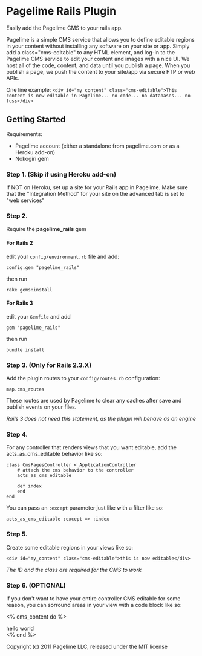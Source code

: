 Pagelime Rails Plugin
=====================

Easily add the Pagelime CMS to your rails app.

Pagelime is a simple CMS service that allows you to define editable regions in your content without installing any software on your site or app. Simply add a class="cms-editable" to any HTML element, and log-in to the Pagelime CMS service to edit your content and images with a nice UI. We host all of the code, content, and data until you publish a page. When you publish a page, we push the content to your site/app via secure FTP or web APIs.

One line example:
`<div id="my_content" class="cms-editable">This content is now editable in Pagelime... no code... no databases... no fuss</div>`

Getting Started
---------------

Requirements:

* Pagelime account (either a standalone from pagelime.com or as a Heroku add-on)
* Nokogiri gem

### Step 1. (Skip if using Heroku add-on)
If NOT on Heroku, set up a site for your Rails app in Pagelime. Make sure that the "Integration Method" for your site on the advanced tab is set to "web services"

### Step 2.
Require the **pagelime_rails** gem

#### For Rails 2
edit your `config/environment.rb` file and add:

`config.gem "pagelime_rails"`

then run

`rake gems:install`

#### For Rails 3
edit your `Gemfile` and add

`gem "pagelime_rails"`

then run

`bundle install`

### Step 3. (Only for Rails 2.3.X)
Add the plugin routes to your `config/routes.rb` configuration:

`map.cms_routes`

These routes are used by Pagelime to clear any caches after save and publish events on your files.

*Rails 3 does not need this statement, as the plugin will behave as an engine*

### Step 4.
For any controller that renders views that you want editable, add the acts_as_cms_editable behavior like so:

    class CmsPagesController < ApplicationController
        # attach the cms behavior to the controller
        acts_as_cms_editable

        def index
        end
    end

You can pass an `:except` parameter just like with a filter like so:

`acts_as_cms_editable :except => :index`

### Step 5.
Create some editable regions in your views like so:

`<div id="my_content" class="cms-editable">this is now editable</div>`

*The ID and the class are required for the CMS to work*

### Step 6. (OPTIONAL)
If you don't want to have your entire controller CMS editable for some reason, you can sorround areas in your view with a code block like so:

<% cms_content do %>
	<div id="my_content" class="cms-editable">hello world</div>
<% end %>

Copyright (c) 2011 Pagelime LLC, released under the MIT license

